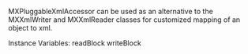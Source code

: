 MXPluggableXmlAccessor can be used as an alternative to the MXXmlWriter and MXXmlReader classes for customized mapping of an object to xml.

Instance Variables:
	readBlock	<Block>
	writeBlock	<Block>